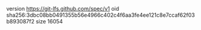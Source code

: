 version https://git-lfs.github.com/spec/v1
oid sha256:3dbc08bb0491355b56e4966c402c4f6aa3fe4ee121c8e7ccaf62f03b893087f2
size 16054
